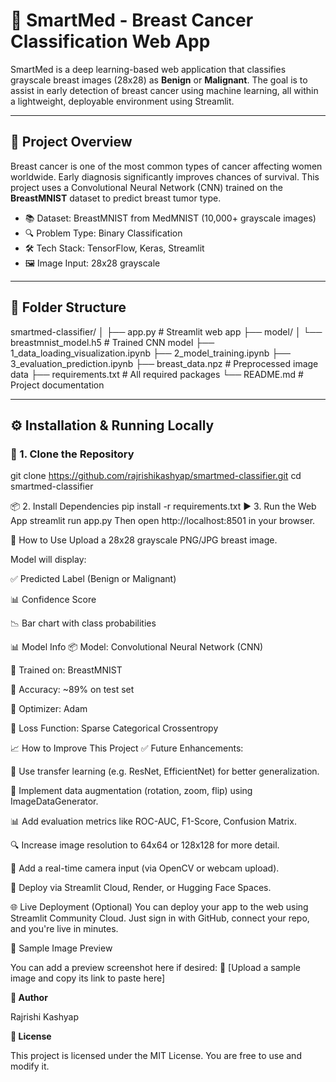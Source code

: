 # 🧠 SmartMed - Breast Cancer Classification Web App

SmartMed is a deep learning-based web application that classifies grayscale breast images (28x28) as **Benign** or **Malignant**. The goal is to assist in early detection of breast cancer using machine learning, all within a lightweight, deployable environment using Streamlit.

---

## 🚀 Project Overview

Breast cancer is one of the most common types of cancer affecting women worldwide. Early diagnosis significantly improves chances of survival. This project uses a Convolutional Neural Network (CNN) trained on the **BreastMNIST** dataset to predict breast tumor type.

- 📚 Dataset: BreastMNIST from MedMNIST (10,000+ grayscale images)
- 🔍 Problem Type: Binary Classification
- 🛠️ Tech Stack: TensorFlow, Keras, Streamlit
- 🖼️ Image Input: 28x28 grayscale

---

## 📁 Folder Structure

smartmed-classifier/
│
├── app.py # Streamlit web app
├── model/
│ └── breastmnist_model.h5 # Trained CNN model
├── 1_data_loading_visualization.ipynb
├── 2_model_training.ipynb
├── 3_evaluation_prediction.ipynb
├── breast_data.npz # Preprocessed image data
├── requirements.txt # All required packages
└── README.md # Project documentation


---

## ⚙️ Installation & Running Locally

### 🔧 1. Clone the Repository

git clone https://github.com/rajrishikashyap/smartmed-classifier.git
cd smartmed-classifier

📦 2. Install Dependencies
pip install -r requirements.txt
▶️ 3. Run the Web App
streamlit run app.py
Then open http://localhost:8501 in your browser.

🧪 How to Use
Upload a 28x28 grayscale PNG/JPG breast image.

Model will display:

✅ Predicted Label (Benign or Malignant)

📊 Confidence Score

📉 Bar chart with class probabilities

📊 Model Info
📦 Model: Convolutional Neural Network (CNN)

🧠 Trained on: BreastMNIST

🧪 Accuracy: ~89% on test set

🎯 Optimizer: Adam

🔢 Loss Function: Sparse Categorical Crossentropy

📈 How to Improve This Project
✅ Future Enhancements:

📌 Use transfer learning (e.g. ResNet, EfficientNet) for better generalization.

🔁 Implement data augmentation (rotation, zoom, flip) using ImageDataGenerator.

📊 Add evaluation metrics like ROC-AUC, F1-Score, Confusion Matrix.

🔍 Increase image resolution to 64x64 or 128x128 for more detail.

🧪 Add a real-time camera input (via OpenCV or webcam upload).

🔄 Deploy via Streamlit Cloud, Render, or Hugging Face Spaces.

🌐 Live Deployment (Optional)
You can deploy your app to the web using Streamlit Community Cloud. Just sign in with GitHub, connect your repo, and you're live in minutes.


💾 Sample Image Preview

You can add a preview screenshot here if desired:
📸 [Upload a sample image and copy its link to paste here]


**🧠 Author**

Rajrishi Kashyap

**📝 License**

This project is licensed under the MIT License. You are free to use and modify it.


